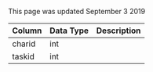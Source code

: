 This page was updated September 3 2019

| Column | Data Type | Description |
| ------ | --------- | ----------- |
| charid | int       |             |
| taskid | int       |             |